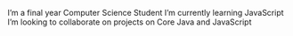 I’m a final year Computer Science Student
I’m currently learning JavaScript
I’m looking to collaborate on projects on  Core Java and JavaScript

<!--
**guptasachi/guptasachi** is a ✨ _special_ ✨ repository because its `README.md` (this file) appears on your GitHub profile.

Here are some ideas to get you started:

- 🔭 I’m a final year Computer Science Student
- 🌱 I’m currently learning JavaScript
- 👯 I’m looking to collaborate on projects on  Core Java and JavaScript
- 🤔 I’m looking for help with ...
- 💬 Ask me about ...
- 📫 How to reach me: ...
- 😄 Pronouns: ...
- ⚡ Fun fact: ...
-->

